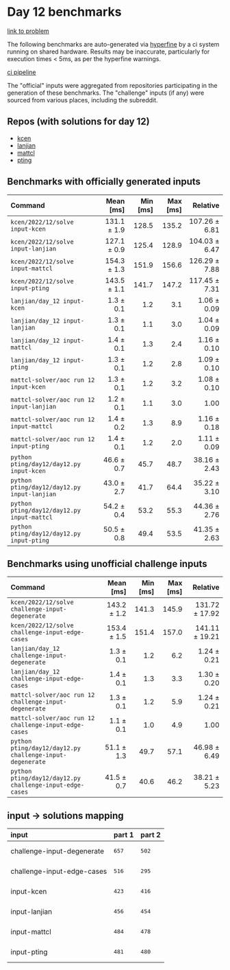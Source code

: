 # Day 12 benchmarks

[link to problem](http://adventofcode.com/2022/day/12)

The following benchmarks are auto-generated via [hyperfine](https://github.com/sharkdp/hyperfine) by a ci system running on shared hardware. Results may be inaccurate, particularly for execution times < 5ms, as per the hyperfine warnings.

[ci pipeline](http://ci.papercode.net:8080/teams/aoc2022/pipelines/aoc-compare-2022)

The "official" inputs were aggregated from repositories participating in the generation of these benchmarks. The "challenge" inputs (if any) were sourced from various places, including the subreddit.

## Repos (with solutions for day 12)


- [kcen](https://github.com/kcen/AdventOfCode)
- [lanjian](https://github.com/LanJian/aoc-2022)
- [mattcl](https://github.com/mattcl/aoc2022)
- [pting](https://github.com/pting/aoc2022)

## Benchmarks with officially generated inputs
| Command | Mean [ms] | Min [ms] | Max [ms] | Relative |
|:---|---:|---:|---:|---:|
| `kcen/2022/12/solve input-kcen` | 131.1 ± 1.9 | 128.5 | 135.2 | 107.26 ± 6.81 |
| `kcen/2022/12/solve input-lanjian` | 127.1 ± 0.9 | 125.4 | 128.9 | 104.03 ± 6.47 |
| `kcen/2022/12/solve input-mattcl` | 154.3 ± 1.3 | 151.9 | 156.6 | 126.29 ± 7.88 |
| `kcen/2022/12/solve input-pting` | 143.5 ± 1.1 | 141.7 | 147.2 | 117.45 ± 7.31 |
| `lanjian/day_12 input-kcen` | 1.3 ± 0.1 | 1.2 | 3.1 | 1.06 ± 0.09 |
| `lanjian/day_12 input-lanjian` | 1.3 ± 0.1 | 1.1 | 3.0 | 1.04 ± 0.09 |
| `lanjian/day_12 input-mattcl` | 1.4 ± 0.1 | 1.3 | 2.4 | 1.16 ± 0.10 |
| `lanjian/day_12 input-pting` | 1.3 ± 0.1 | 1.2 | 2.8 | 1.09 ± 0.10 |
| `mattcl-solver/aoc run 12 input-kcen` | 1.3 ± 0.1 | 1.2 | 3.2 | 1.08 ± 0.10 |
| `mattcl-solver/aoc run 12 input-lanjian` | 1.2 ± 0.1 | 1.1 | 3.0 | 1.00 |
| `mattcl-solver/aoc run 12 input-mattcl` | 1.4 ± 0.2 | 1.3 | 8.9 | 1.16 ± 0.18 |
| `mattcl-solver/aoc run 12 input-pting` | 1.4 ± 0.1 | 1.2 | 2.0 | 1.11 ± 0.09 |
| `python pting/day12/day12.py input-kcen` | 46.6 ± 0.7 | 45.7 | 48.7 | 38.16 ± 2.43 |
| `python pting/day12/day12.py input-lanjian` | 43.0 ± 2.7 | 41.7 | 64.4 | 35.22 ± 3.10 |
| `python pting/day12/day12.py input-mattcl` | 54.2 ± 0.4 | 53.2 | 55.3 | 44.36 ± 2.76 |
| `python pting/day12/day12.py input-pting` | 50.5 ± 0.8 | 49.4 | 53.5 | 41.35 ± 2.63 |
## Benchmarks using unofficial challenge inputs
| Command | Mean [ms] | Min [ms] | Max [ms] | Relative |
|:---|---:|---:|---:|---:|
| `kcen/2022/12/solve challenge-input-degenerate` | 143.2 ± 1.2 | 141.3 | 145.9 | 131.72 ± 17.92 |
| `kcen/2022/12/solve challenge-input-edge-cases` | 153.4 ± 1.5 | 151.4 | 157.0 | 141.11 ± 19.21 |
| `lanjian/day_12 challenge-input-degenerate` | 1.3 ± 0.1 | 1.2 | 6.2 | 1.24 ± 0.21 |
| `lanjian/day_12 challenge-input-edge-cases` | 1.4 ± 0.1 | 1.3 | 3.3 | 1.30 ± 0.20 |
| `mattcl-solver/aoc run 12 challenge-input-degenerate` | 1.3 ± 0.1 | 1.2 | 5.9 | 1.24 ± 0.21 |
| `mattcl-solver/aoc run 12 challenge-input-edge-cases` | 1.1 ± 0.1 | 1.0 | 4.9 | 1.00 |
| `python pting/day12/day12.py challenge-input-degenerate` | 51.1 ± 1.3 | 49.7 | 57.1 | 46.98 ± 6.49 |
| `python pting/day12/day12.py challenge-input-edge-cases` | 41.5 ± 0.7 | 40.6 | 46.2 | 38.21 ± 5.23 |

## input -> solutions mapping
|input|part 1|part 2|
|:---|:---|:---|
|challenge-input-degenerate|<pre>657</pre>|<pre>502</pre>|
|challenge-input-edge-cases|<pre>516</pre>|<pre>295</pre>|
|input-kcen|<pre>423</pre>|<pre>416</pre>|
|input-lanjian|<pre>456</pre>|<pre>454</pre>|
|input-mattcl|<pre>484</pre>|<pre>478</pre>|
|input-pting|<pre>481</pre>|<pre>480</pre>|
